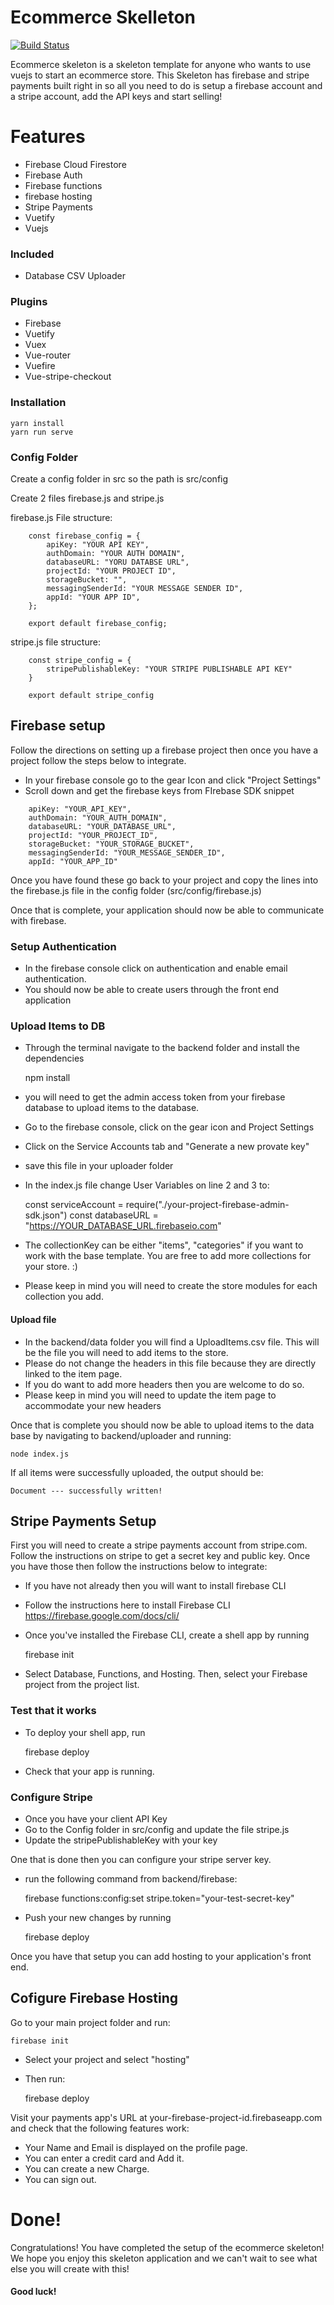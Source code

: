 # Ecommerce Skelleton

[![Build Status](https://travis-ci.org/joemccann/dillinger.svg?branch=master)](https://travis-ci.org/joemccann/dillinger)

Ecommerce skeleton is a skeleton template for anyone who wants to use vuejs to start an ecommerce store. This Skeleton has firebase and stripe payments built right in so all you need to do is setup a firebase account and a stripe account, add the API keys and start selling! 

# Features

- Firebase Cloud Firestore
- Firebase Auth
- Firebase functions
- firebase hosting
- Stripe Payments
- Vuetify
- Vuejs

### Included
- Database CSV Uploader

### Plugins
- Firebase
- Vuetify
- Vuex
- Vue-router
- Vuefire
- Vue-stripe-checkout

### Installation
    yarn install
    yarn run serve

### Config Folder
Create a config folder in src so the path is src/config

Create 2 files firebase.js and stripe.js

firebase.js File structure:

```
    const firebase_config = {
        apiKey: "YOUR API KEY",
        authDomain: "YOUR AUTH DOMAIN",
        databaseURL: "YORU DATABSE URL",
        projectId: "YOUR PROJECT ID",
        storageBucket: "",
        messagingSenderId: "YOUR MESSAGE SENDER ID",
        appId: "YOUR APP ID",
    };

    export default firebase_config;

```

stripe.js file structure: 

```
    const stripe_config = {
        stripePublishableKey: "YOUR STRIPE PUBLISHABLE API KEY"
    }

    export default stripe_config
```
## Firebase setup
Follow the directions on setting up a firebase project then once you have a project follow the steps below to integrate. 

- In your firebase console go to the gear Icon and click "Project Settings"
- Scroll down and get the firebase keys from FIrebase SDK snippet

```
    apiKey: "YOUR_API_KEY",
    authDomain: "YOUR_AUTH_DOMAIN",
    databaseURL: "YOUR_DATABASE_URL",
    projectId: "YOUR_PROJECT_ID",
    storageBucket: "YOUR_STORAGE_BUCKET",
    messagingSenderId: "YOUR_MESSAGE_SENDER_ID",
    appId: "YOUR_APP_ID"
```

Once you have found these go back to your project and copy the lines into the firebase.js file in the config folder (src/config/firebase.js)

Once that is complete, your application should now be able to communicate with firebase. 

### Setup Authentication

- In the firebase console click on authentication and enable email authentication. 
- You should now be able to create users through the front end application

### Upload Items to DB

- Through the terminal navigate to the backend folder and install the dependencies
    
    
    npm install

- you will need to get the admin access token from your firebase database to upload items to the database. 
- Go to the firebase console, click on the gear icon and Project Settings
- Click on the Service Accounts tab and "Generate a new provate key"
- save this file in your uploader folder
- In the index.js file change User Variables on line 2 and 3 to:


    const serviceAccount = require("./your-project-firebase-admin-sdk.json")
    const databaseURL = "https://YOUR_DATABASE_URL.firebaseio.com"
    
- The collectionKey can be either "items", "categories" if you want to work with the base template. You are free to add more collections for your store. :) 
- Please keep in mind you will need to create the store modules for each collection you add.

#### Upload file
- In the backend/data folder you will find a UploadItems.csv file. This will be the file you will need to add items to the store. 
- Please do not change the headers in this file because they are directly linked to the item page. 
- If you do want to add more headers then you are welcome to do so.
- Please keep in mind you will need to update the item page to accommodate your new headers

Once that is complete you should now be able to upload items to the data base by navigating to backend/uploader and running:
    
    node index.js

If all items were successfully uploaded, the output should be:

    Document --- successfully written!
    
## Stripe Payments Setup
First you will need to create a stripe payments account from stripe.com. 
Follow the instructions on stripe to get a secret key and public key. 
Once you have those then follow the instructions below to integrate: 

- If you have not already then you will want to install firebase CLI
- Follow the instructions here to install Firebase CLI https://firebase.google.com/docs/cli/
- Once you've installed the Firebase CLI, create a shell app by running 
    
    
    firebase init
    
- Select Database, Functions, and Hosting. Then, select your Firebase project from the project list.

### Test that it works
- To deploy your shell app, run 


    firebase deploy
- Check that your app is running.

### Configure Stripe

- Once you have your client API Key 
- Go to the Config folder in src/config and update the file stripe.js
- Update the stripePublishableKey with your key

One that is done then you can configure  your stripe server key.
- run the following command from backend/firebase:


    firebase functions:config:set stripe.token="your-test-secret-key"
    
- Push your new changes by running


    firebase deploy

Once you have that setup you can add hosting to your application's front end. 

## Cofigure Firebase Hosting

Go to your main project folder and run: 
    
    firebase init
    
- Select your project and select "hosting"
- Then run:


    firebase deploy

Visit your payments app's URL at your-firebase-project-id.firebaseapp.com and check that the following features work:

- Your Name and Email is displayed on the profile page.
- You can enter a credit card and Add it.
- You can create a new Charge.
- You can sign out. 

# Done! 
Congratulations! You have completed the setup of the ecommerce skeleton! 
We hope you enjoy this skeleton application and we can't wait to see what else you will create with this!

#### Good luck!
